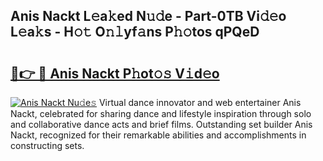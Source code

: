 ## Anis Nackt L𝚎a𝚔ed N𝚞𝚍e - Part-0TB Vi𝚍𝚎o L𝚎a𝚔s - H𝚘𝚝 O𝚗𝚕yf𝚊ns P𝚑𝚘tos qPQeD

# <h2><a href="http://kfd4a9x.oniu.top/?m=Anis+Nackt">🔗👉 🔴 Anis Nackt P𝚑ot𝚘𝚜 V𝚒d𝚎o</a></h2>

[![Anis Nackt Nu𝚍e𝚜](https://i.imgur.com/0qMVB7G.gif)](http://kfd4a9x.oniu.top/?m=Anis+Nackt)
Virtual dance innovator and web entertainer Anis Nackt, celebrated for sharing dance and lifestyle inspiration through solo and collaborative dance acts and brief films. Outstanding set builder Anis Nackt, recognized for their remarkable abilities and accomplishments in constructing sets.  
